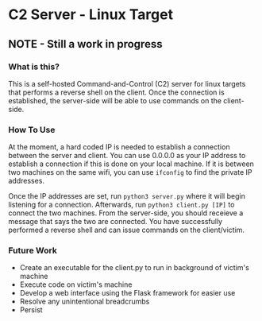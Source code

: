 # C2 Server - Linux Target

## NOTE - Still a work in progress

### What is this?
This is a self-hosted Command-and-Control (C2) server for linux targets that performs a reverse shell on the client.
Once the connection is established, the server-side will be able to use commands on the client-side.

### How To Use
At the moment, a hard coded IP is needed to establish a connection between the server and client.
You can use 0.0.0.0 as your IP address to establish a connection if this is done on your local machine.
If it is between two machines on the same wifi, you can use `ifconfig` to find the private IP addresses.

Once the IP addresses are set, run `python3 server.py` where it will begin listening for a connection.
Afterwards, run `python3 client.py [IP]` to connect the two machines. From the server-side, you should receieve a 
message that says the two are connected. You have successfully performed a reverse shell and can
issue commands on the client/victim.

### Future Work
* Create an executable for the client.py to run in background of victim's machine
* Execute code on victim's machine
* Develop a web interface using the Flask framework for easier use
* Resolve any unintentional breadcrumbs
* Persist
